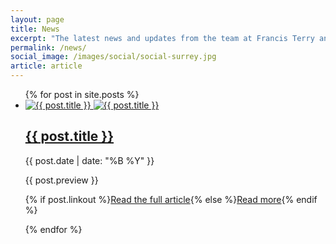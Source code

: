 ```yaml
---
layout: page
title: News
excerpt: "The latest news and updates from the team at Francis Terry and Associates"
permalink: /news/
social_image: /images/social/social-surrey.jpg
article: article
---
```


<div class="home">

  <ul class="post-list">
    {% for post in site.posts %}
      <li>
		<a href="{% if post.linkout %}{{ post.linkout }}{% else %}{{ post.url | prepend: site.baseurl }}{% endif %}" alt="{{ post.title }}" {% if post.linkout %}target="_blank"{% endif %}>
			<img src="/images/news/{{ post.tall_image }}" alt="{{ post.title }}" class="tall" />
			<img src="/images/news/{{ post.wide_image }}" alt="{{ post.title }}" class="wide" />
		</a>
		<div class="thoughts-description">
        <h2>
          <a class="post-link" href="{% if post.linkout %}{{ post.linkout }}{% else %}{{ post.url | prepend: site.baseurl }}{% endif %}" alt="{{ post.title }}" {% if post.linkout %}target="_blank"{% endif %}>{{ post.title }}</a>
        </h2>
		<span class="post-meta">{{ post.date | date: "%B %Y" }}</span>
		<p>{{ post.preview }}</p>
		<p>{% if post.linkout %}<a class="post-link" href="{{ post.linkout }}" target="_blank">Read the full article</a>{% else %}<a class="post-link" href="{{ post.url | prepend: site.baseurl }}">Read more</a>{% endif %}</p>
		</div>
      </li>
    {% endfor %}
  </ul>

</div>